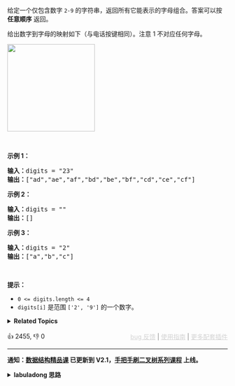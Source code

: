 <p>给定一个仅包含数字&nbsp;<code>2-9</code>&nbsp;的字符串，返回所有它能表示的字母组合。答案可以按 <strong>任意顺序</strong> 返回。</p>

<p>给出数字到字母的映射如下（与电话按键相同）。注意 1 不对应任何字母。</p>

<p><img src="https://assets.leetcode-cn.com/aliyun-lc-upload/uploads/2021/11/09/200px-telephone-keypad2svg.png" style="width: 200px;" /></p>

<p>&nbsp;</p>

<p><strong>示例 1：</strong></p>

<pre>
<strong>输入：</strong>digits = "23"
<strong>输出：</strong>["ad","ae","af","bd","be","bf","cd","ce","cf"]
</pre>

<p><strong>示例 2：</strong></p>

<pre>
<strong>输入：</strong>digits = ""
<strong>输出：</strong>[]
</pre>

<p><strong>示例 3：</strong></p>

<pre>
<strong>输入：</strong>digits = "2"
<strong>输出：</strong>["a","b","c"]
</pre>

<p>&nbsp;</p>

<p><strong>提示：</strong></p>

<ul> 
 <li><code>0 &lt;= digits.length &lt;= 4</code></li> 
 <li><code>digits[i]</code> 是范围 <code>['2', '9']</code> 的一个数字。</li> 
</ul>

<details><summary><strong>Related Topics</strong></summary>哈希表 | 字符串 | 回溯</details><br>

<div>👍 2455, 👎 0<span style='float: right;'><span style='color: gray;'><a href='https://github.com/labuladong/fucking-algorithm/discussions/939' target='_blank' style='color: lightgray;text-decoration: underline;'>bug 反馈</a> | <a href='https://labuladong.gitee.io/article/fname.html?fname=jb插件简介' target='_blank' style='color: lightgray;text-decoration: underline;'>使用指南</a> | <a href='https://labuladong.github.io/algo/images/others/%E5%85%A8%E5%AE%B6%E6%A1%B6.jpg' target='_blank' style='color: lightgray;text-decoration: underline;'>更多配套插件</a></span></span></div>

<div id="labuladong"><hr>

**通知：[数据结构精品课](https://aep.h5.xeknow.com/s/1XJHEO) 已更新到 V2.1，[手把手刷二叉树系列课程](https://aep.xet.tech/s/3YGcq3) 上线。**

<details><summary><strong>labuladong 思路</strong></summary>

## 基本思路

你需要先看前文 [回溯算法详解](https://labuladong.github.io/article/fname.html?fname=回溯算法详解修订版) 和 [回溯算法团灭子集、排列、组合问题](https://labuladong.github.io/article/fname.html?fname=子集排列组合)，然后看这道题就很简单了，无非是回溯算法的运用而已。

组合问题本质上就是遍历一棵回溯树，套用回溯算法代码框架即可。

**标签：[回溯算法](https://mp.weixin.qq.com/mp/appmsgalbum?__biz=MzAxODQxMDM0Mw==&action=getalbum&album_id=2122002916411604996)，[数学](https://mp.weixin.qq.com/mp/appmsgalbum?__biz=MzAxODQxMDM0Mw==&action=getalbum&album_id=2122023604245659649)**

## 解法代码

提示：🟢 标记的是我写的解法代码，🤖 标记的是 chatGPT 翻译的多语言解法代码。如有错误，可以 [点这里](https://github.com/labuladong/fucking-algorithm/issues/1113) 反馈和修正。

<div class="tab-panel"><div class="tab-nav">
<button data-tab-item="cpp" class="tab-nav-button btn " data-tab-group="default" onclick="switchTab(this)">cpp🤖</button>

<button data-tab-item="python" class="tab-nav-button btn " data-tab-group="default" onclick="switchTab(this)">python🤖</button>

<button data-tab-item="java" class="tab-nav-button btn active" data-tab-group="default" onclick="switchTab(this)">java🟢</button>

<button data-tab-item="go" class="tab-nav-button btn " data-tab-group="default" onclick="switchTab(this)">go🤖</button>

<button data-tab-item="javascript" class="tab-nav-button btn " data-tab-group="default" onclick="switchTab(this)">javascript🤖</button>
</div><div class="tab-content">
<div data-tab-item="cpp" class="tab-item " data-tab-group="default"><div class="highlight">

```cpp
// 注意：cpp 代码由 chatGPT🤖 根据我的 java 代码翻译，旨在帮助不同背景的读者理解算法逻辑。
// 本代码已经通过力扣的测试用例，应该可直接成功提交。

class Solution {
    // 每个数字到字母的映射
    vector<string> mapping = {"", "", "abc", "def", "ghi", "jkl", "mno", "pqrs", "tuv", "wxyz"};

    vector<string> res;

public:
    vector<string> letterCombinations(string digits) {
        if (digits.empty()) {
            return res;
        }
        // 从 digits[0] 开始进行回溯
        backtrack(digits, 0, "");
        return res;
    }

    // 回溯算法主函数
    void backtrack(const string& digits, int start, string cur) {
        if (cur.size() == digits.size()) {
            // 到达回溯树底部
            res.push_back(cur);
            return;
        }
        // 回溯算法框架
        for (int i = start; i < digits.size(); i++) {
            int digit = digits[i] - '0';
            for (char c : mapping[digit]) {
                // 做选择
                cur.push_back(c);
                // 递归下一层回溯树
                backtrack(digits, i + 1, cur);
                // 撤销选择
                cur.pop_back();
            }
        }
    }
};
```

</div></div>

<div data-tab-item="python" class="tab-item " data-tab-group="default"><div class="highlight">

```python
# 注意：python 代码由 chatGPT🤖 根据我的 java 代码翻译，旨在帮助不同背景的读者理解算法逻辑。
# 本代码已经通过力扣的测试用例，应该可直接成功提交。

class Solution:
    # 每个数字到字母的映射
    mapping = ["", "", "abc", "def", "ghi", "jkl", "mno", "pqrs", "tuv", "wxyz"]

    def __init__(self):
        self.res = []

    def letterCombinations(self, digits: str) -> List[str]:
        if not digits:
            return self.res
        # 从 digits[0] 开始进行回溯
        self.backtrack(digits, 0, [])
        return self.res

    # 回溯算法主函数
    def backtrack(self, digits: str, start: int, path: List[str]):
        if len(path) == len(digits):
            # 到达回溯树底部
            self.res.append(''.join(path))
            return
        # 回溯算法框架
        for i in range(start, len(digits)):
            digit = int(digits[i])
            for c in self.mapping[digit]:
                # 做选择
                path.append(c)
                # 递归下一层回溯树
                self.backtrack(digits, i + 1, path)
                # 撤销选择
                path.pop()
```

</div></div>

<div data-tab-item="java" class="tab-item active" data-tab-group="default"><div class="highlight">

```java
class Solution {
    // 每个数字到字母的映射
    String[] mapping = new String[] {
            "", "", "abc", "def", "ghi", "jkl", "mno", "pqrs", "tuv", "wxyz"
    };

    List<String> res = new LinkedList<>();

    public List<String> letterCombinations(String digits) {
        if (digits.isEmpty()) {
            return res;
        }
        // 从 digits[0] 开始进行回溯
        backtrack(digits, 0, new StringBuilder());
        return res;
    }

    // 回溯算法主函数
    void backtrack(String digits, int start, StringBuilder sb) {
        if (sb.length() == digits.length()) {
            // 到达回溯树底部
            res.add(sb.toString());
            return;
        }
        // 回溯算法框架
        for (int i = start; i < digits.length(); i++) {
            int digit = digits.charAt(i) - '0';
            for (char c : mapping[digit].toCharArray()) {
                // 做选择
                sb.append(c);
                // 递归下一层回溯树
                backtrack(digits, i + 1, sb);
                // 撤销选择
                sb.deleteCharAt(sb.length() - 1);
            }
        }
    }
}
```

</div></div>

<div data-tab-item="go" class="tab-item " data-tab-group="default"><div class="highlight">

```go
// 注意：go 代码由 chatGPT🤖 根据我的 java 代码翻译，旨在帮助不同背景的读者理解算法逻辑。
// 本代码还未经过力扣测试，仅供参考，如有疑惑，可以参照我写的 java 代码对比查看。

func letterCombinations(digits string) []string {
    mapping := []string{
        "", "", "abc", "def", "ghi", "jkl", "mno", "pqrs", "tuv", "wxyz",
    }
    var res []string
    if len(digits) == 0 {
        return res
    }
    // 从 digits[0] 开始进行回溯
    backtrack(digits, 0, &strings.Builder{}, mapping, &res)
    return res
}

// 回溯算法主函数
func backtrack(digits string, start int, sb *strings.Builder, mapping []string, res *[]string) {
    if sb.Len() == len(digits) {
        // 到达回溯树底部
        *res = append(*res, sb.String())
        return
    }
    // 回溯算法框架
    for i := start; i < len(digits); i++ {
        digit := digits[i] - '0'
        for _, c := range mapping[digit] {
            // 做选择
            sb.WriteRune(c)
            // 递归下一层回溯树
            backtrack(digits, i+1, sb, mapping, res)
            // 撤销选择
            sb.Truncate(sb.Len() - 1)
        }
    }
}
```

</div></div>

<div data-tab-item="javascript" class="tab-item " data-tab-group="default"><div class="highlight">

```javascript
// 注意：javascript 代码由 chatGPT🤖 根据我的 java 代码翻译，旨在帮助不同背景的读者理解算法逻辑。
// 本代码已经通过力扣的测试用例，应该可直接成功提交。

var letterCombinations = function(digits) {
    // 每个数字到字母的映射
    const mapping = ["", "", "abc", "def", "ghi", "jkl", "mno", "pqrs", "tuv", "wxyz"];

    const res = [];

    function backtrack(start, sb) {
        if (sb.length === digits.length) {
            // 到达回溯树底部
            res.push(sb.join(''));
            return;
        }
        // 回溯算法框架
        for (let i = start; i < digits.length; i++) {
            const digit = digits.charAt(i) - '0';
            for (const c of mapping[digit]) {
                // 做选择
                sb.push(c);
                // 递归下一层回溯树
                backtrack(i + 1, sb);
                // 撤销选择
                sb.pop();
            }
        }
    }

    if (digits.length === 0) {
        return res;
    }
    // 从 digits[0] 开始进行回溯
    backtrack(0, []);
    return res;
};
```

</div></div>
</div></div>

</details>
</div>



